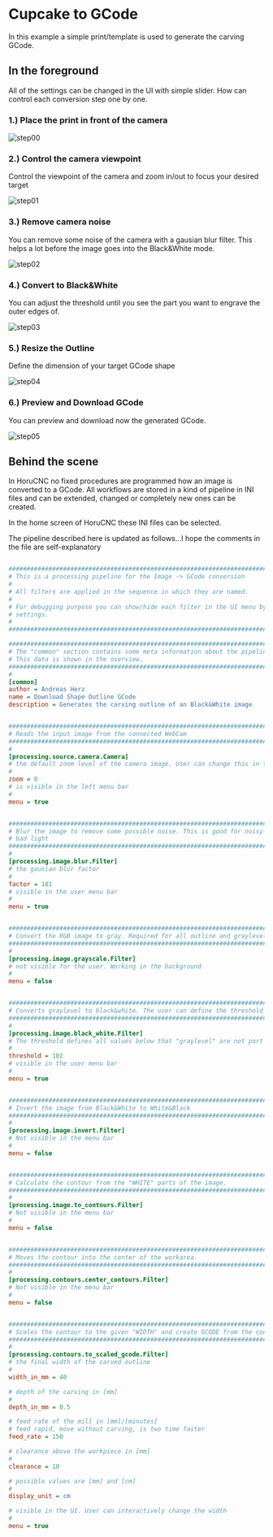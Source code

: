 # Cupcake to GCode

In this example a simple print/template is used to generate the carving GCode.

## In the foreground
All of the settings can be changed in the UI with simple slider. How can control each conversion step one by one.

### 1.) Place the print in front of the camera
![step00](./images/step00_print.png)

### 2.) Control the camera viewpoint
Control the viewpoint of the camera and zoom in/out to focus your desired target

![step01](./images/step01_camera.png)

### 3.) Remove camera noise
You can remove some noise of the camera with a gausian blur filter. This helps a lot
before the image goes into the Black&White mode.

![step02](./images/step02_remove_noise.png)

### 4.) Convert to Black&White
You can adjust the threshold until you see the part you want to engrave the outer edges of.

![step03](./images/step03_blackwhite.png)

### 5.) Resize the Outline
Define the dimension of your target GCode shape

![step04](./images/step04_resize.png)

### 6.) Preview and Download GCode
You can preview and download now the generated GCode.

![step05](images/step05_preview_and_download.png)


## Behind the scene
In HoruCNC no fixed procedures are programmed how an image is converted to a GCode. All workflows are stored in a kind of pipeline in INI files and can be extended, changed or completely new ones can be created.

In the home screen of HoruCNC these INI files can be selected.

The pipeline described here is updated as follows...I hope the comments in the file are self-explanatory

```ini

####################################################################################################
# This is a processing pipeline for the Image -> GCode conversion
#
# All filters are applied in the sequence in which they are named.
#
# For debugging purpose you can show/hide each filter in the UI menu by the "menu" flag in the filter
# settings.
#
####################################################################################################

###########################################################################################
# The "common" section contains some meta information about the pipeline.
# This data is shown in the overview.
###########################################################################################
#
[common]
author = Andreas Herz
name = Download Shape Outline GCode
description = Generates the carving outline of an Black&White image


###########################################################################################
# Reads the input image from the connected WebCam
###########################################################################################
#
[processing.source.camera.Camera]
# the default zoom level of the camera image. User can change this in the UI
#
zoom = 0
# is visible in the left menu bar
#
menu = true


###########################################################################################
# Blur the image to remove some possible noise. This is good for noisy background of
# bad light
###########################################################################################
#
[processing.image.blur.Filter]
# the gausian blur factor
#
factor = 181
# visible in the user menu bar
#
menu = true


###########################################################################################
# Convert the RGB image to gray. Required for all outline and graylevel based filter
###########################################################################################
#
[processing.image.grayscale.Filter]
# not visible for the user. Working in the background
#
menu = false


###########################################################################################
# Converts graylevel to black&white. The user can define the threshold in the UI
###########################################################################################
#
[processing.image.black_white.Filter]
# The threshold defines all values below that "graylevel" are not part of the outline to carve
#
threshold = 102
# visible in the user menu bar
#
menu = true


###########################################################################################
# Invert the image from Black&White to White&Black
###########################################################################################
#
[processing.image.invert.Filter]
# Not visible in the menu bar
#
menu = false


###########################################################################################
# Calculate the contour from the "WHITE" parts of the image.
###########################################################################################
#
[processing.image.to_contours.Filter]
# Not visible in the menu bar
#
menu = false


###########################################################################################
# Moves the contour into the center of the workarea.
###########################################################################################
#
[processing.contours.center_contours.Filter]
# Not visible in the menu bar
#
menu = false


###########################################################################################
# Scales the contour to the given "WIDTH" and create GCODE from the contour
###########################################################################################
#
[processing.contours.to_scaled_gcode.Filter]
# the final width of the carved outline
#
width_in_mm = 40

# depth of the carving in [mm]
#
depth_in_mm = 0.5

# feed rate of the mill in [mm]/[minutes]
# feed rapid, move without carving, is two time faster
feed_rate = 150

# clearance above the workpiece in [mm]
#
clearance = 10

# possible values are [mm] and [cm]
#
display_unit = cm

# visible in the UI. User can interactively change the width
#
menu = true
 
```